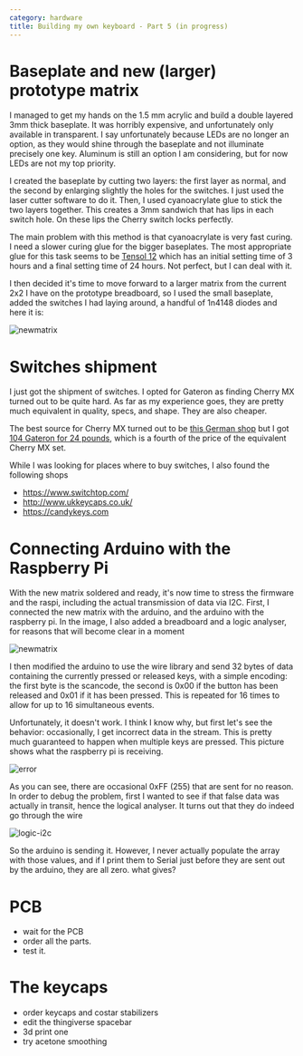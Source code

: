 ```yaml
---
category: hardware
title: Building my own keyboard - Part 5 (in progress)
---
```


# Baseplate and new (larger) prototype matrix

I managed to get my hands on the 1.5 mm acrylic and build a double layered 3mm thick baseplate.
It was horribly expensive, and unfortunately only available in transparent. I
say unfortunately because LEDs are no longer an option, as they would shine
through the baseplate and not illuminate precisely one key.  Aluminum is still
an option I am considering, but for now LEDs are not my top priority.

I created the baseplate by cutting two layers: the first layer as normal, and the second by 
enlarging slightly the holes for the switches. I just used the laser cutter software to do it.
Then, I used cyanoacrylate glue to stick the two layers together. This creates a 3mm sandwich that 
has lips in each switch hole. On these lips the Cherry switch locks perfectly.

The main problem with this method is that cyanoacrylate is very fast curing. I
need a slower curing glue for the bigger baseplates. The most appropriate glue
for this task seems to be [Tensol
12](https://www.amazon.co.uk/gp/product/B07G4Z1PFT/ref=ox_sc_act_title_1?smid=A1ODUIM79K8PMU&psc=1)
which has an initial setting time of 3 hours and a final setting time of 24
hours. Not perfect, but I can deal with it.

I then decided it's time to move forward to a larger matrix from the current
2x2 I have on the prototype breadboard, so I used the small baseplate, added the switches
I had laying around, a handful of 1n4148 diodes and here it is:

![newmatrix](https://raw.githubusercontent.com/stefanoborini/keymine/master/pics/IMG-20191006-WA0004.jpg)

# Switches shipment

I just got the shipment of switches. I opted for Gateron as finding Cherry MX turned out to be quite hard.
As far as my experience goes, they are pretty much equivalent in quality, specs, and shape. They are also
cheaper.

The best source for Cherry MX turned out to be [this German shop](https://www.reichelt.de/Tastaturzubehoer/2/index.html?ACTION=2&LA=3&GROUPID=8099)
but I got [104 Gateron for 24 pounds](https://www.amazon.co.uk/dp/B07K7JSRWN/ref=pe_3187911_189395841_TE_3p_dp_1), which is a fourth of the price
of the equivalent Cherry MX set.

While I was looking for places where to buy switches, I also found the following shops

- https://www.switchtop.com/
- http://www.ukkeycaps.co.uk/
- https://candykeys.com


# Connecting Arduino with the Raspberry Pi

With the new matrix soldered and ready, it's now time to stress the firmware and the raspi, including the actual
transmission of data via I2C.
First, I connected the new matrix with the arduino, and the arduino with the
raspberry pi. In the image, I also added a breadboard and a logic analyser, for
reasons that will become clear in a moment

![newmatrix](https://raw.githubusercontent.com/stefanoborini/keymine/master/pics/20191012_200652.jpg)

I then modified the arduino to use the wire library and send 32 bytes of data containing the currently
pressed or released keys, with a simple encoding: the first byte is the scancode, the second is 0x00 if the button has been released
and 0x01 if it has been pressed. This is repeated for 16 times to allow for up to 16 simultaneous events.

Unfortunately, it doesn't work. I think I know why, but first let's see the behavior: occasionally, I get incorrect data
in the stream. This is pretty much guaranteed to happen when multiple keys are pressed. This picture shows what the raspberry pi 
is receiving.

![error](https://raw.githubusercontent.com/stefanoborini/keymine/master/pics/20191012_200613.jpg)

As you can see, there are occasional 0xFF (255) that are sent for no reason.
In order to debug the problem, first I wanted to see if that false data was actually in transit, hence the logical analyser.
It turns out that they do indeed go through the wire

![logic-i2c](https://raw.githubusercontent.com/stefanoborini/keymine/master/pics/logic-i2c.png)

So the arduino is sending it. However, I never actually populate the array with those values, and if I print them
to Serial just before they are sent out by the arduino, they are all zero. what gives?

# PCB

- wait for the PCB
- order all the parts.
- test it.

# The keycaps

- order keycaps and costar stabilizers
- edit the thingiverse spacebar
- 3d print one
- try acetone smoothing

